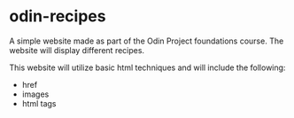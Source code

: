 # odin-recipes
A simple website made as part of the Odin Project foundations course. The website will display different recipes.

This website will utilize basic html techniques and will include the following:
- href
- images
- html tags